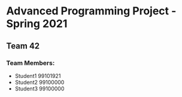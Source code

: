 # Advanced Programming Project - Spring 2021
## Team 42

### Team Members:
- Student1 99101921
- Student2 99100000
- Student3 99100000
